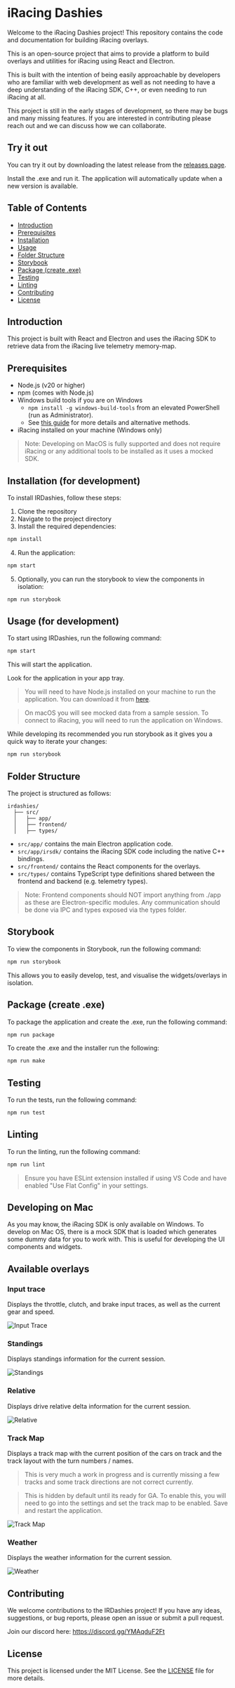 # iRacing Dashies

Welcome to the iRacing Dashies project! This repository contains the code and documentation for building iRacing overlays. 

This is an open-source project that aims to provide a platform to build overlays and utilities for iRacing using React and Electron. 

This is built with the intention of being easily approachable by developers who are familiar with web development as well as not needing to have a deep understanding of the iRacing SDK, C++, or even needing to run iRacing at all.

This project is still in the early stages of development, so there may be bugs and many missing features. If you are interested in contributing please reach out and we can discuss how we can collaborate.

## Try it out

You can try it out by downloading the latest release from the [releases page](https://github.com/tariknz/irdashies/releases).

Install the .exe and run it. The application will automatically update when a new version is available.

## Table of Contents

- [Introduction](#introduction)
- [Prerequisites](#prerequisites)
- [Installation](#installation)
- [Usage](#usage)
- [Folder Structure](#folder-structure)
- [Storybook](#storybook)
- [Package (create .exe)](#package-create-exe)
- [Testing](#testing)
- [Linting](#linting)
- [Contributing](#contributing)
- [License](#license)

## Introduction

This project is built with React and Electron and uses the iRacing SDK to retrieve data from the iRacing live telemetry memory-map.

## Prerequisites

- Node.js (v20 or higher)
- npm (comes with Node.js)
- Windows build tools if you are on Windows
  - `npm install -g windows-build-tools` from an elevated PowerShell (run as Administrator). 
  - See [this guide](https://github.com/Microsoft/nodejs-guidelines/blob/master/windows-environment.md#compiling-native-addon-modules) for more details and alternative methods.
- iRacing installed on your machine (Windows only)

> Note: Developing on MacOS is fully supported and does not require iRacing or any additional tools to be installed as it uses a mocked SDK.

## Installation (for development)

To install IRDashies, follow these steps:

1. Clone the repository
2. Navigate to the project directory
3. Install the required dependencies:
  ```bash
  npm install
  ```
4. Run the application:
  ```bash
  npm start
  ```
5. Optionally, you can run the storybook to view the components in isolation:
  ```bash
  npm run storybook
  ```

## Usage (for development)

To start using IRDashies, run the following command:
```bash
npm start
```
This will start the application.

Look for the application in your app tray.

> You will need to have Node.js installed on your machine to run the application. You can download it from [here](https://nodejs.org/).

> On macOS you will see mocked data from a sample session. To connect to iRacing, you will need to run the application on Windows.

While developing its recommended you run storybook as it gives you a quick way to iterate your changes:

```bash
npm run storybook
```

## Folder Structure

The project is structured as follows:

```
irdashies/
  ├── src/
  │   ├── app/
  │   ├── frontend/
  │   ├── types/
```

- `src/app/` contains the main Electron application code.
- `src/app/irsdk/` contains the iRacing SDK code including the native C++ bindings.
- `src/frontend/` contains the React components for the overlays.
- `src/types/` contains TypeScript type definitions shared between the frontend and backend (e.g. telemetry types).

> Note: Frontend components should NOT import anything from ./app as these are Electron-specific modules. Any communication should be done via IPC and types exposed via the types folder.

## Storybook

To view the components in Storybook, run the following command:
```bash
npm run storybook
```

This allows you to easily develop, test, and visualise the widgets/overlays in isolation.

## Package (create .exe)

To package the application and create the .exe, run the following command:
```bash
npm run package
```

To create the .exe and the installer run the following:

```bash
npm run make
```

## Testing

To run the tests, run the following command:
```bash
npm run test
```

## Linting

To run the linting, run the following command:
```bash
npm run lint
```

> Ensure you have ESLint extension installed if using VS Code and have enabled "Use Flat Config" in your settings.

## Developing on Mac

As you may know, the iRacing SDK is only available on Windows. To develop on Mac OS, there is a mock SDK that is loaded which generates some dummy data for you to work with. This is useful for developing the UI components and widgets.

## Available overlays

### Input trace

Displays the throttle, clutch, and brake input traces, as well as the current gear and speed.

![Input Trace](./docs/assets/input.png)

### Standings

Displays standings information for the current session.

![Standings](./docs/assets/standings.png)

### Relative

Displays drive relative delta information for the current session.

![Relative](./docs/assets/relative.png)

### Track Map

Displays a track map with the current position of the cars on track and the track layout with the turn numbers / names.

> This is very much a work in progress and is currently missing a few tracks and some track directions are not correct currently.

> This is hidden by default until its ready for GA. To enable this, you will need to go into the settings and set the track map to be enabled. Save and restart the application.

![Track Map](./docs/assets/trackmap.png)

### Weather

Displays the weather information for the current session.

![Weather](./docs/assets/weather.png)

## Contributing

We welcome contributions to the IRDashies project! If you have any ideas, suggestions, or bug reports, please open an issue or submit a pull request.

Join our discord here: https://discord.gg/YMAqduF2Ft

## License

This project is licensed under the MIT License. See the [LICENSE](LICENSE) file for more details.